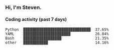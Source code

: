 ### Hi, I'm Steven.

#### Coding activity (past 7 days)
```
Python  ▓▓▓▓▓▓▓▓▓▓▓▓▓▓▓▓▓▓▓▓▓▓▓▓▓▓▓▓▓▓  37.65%
YAML    ▓▓▓▓▓▓▓▓▓▓▓▓▓▓▓▓▓▓▓▓▓           26.84%
Bash    ▓▓▓▓▓▓▓▓▓▓▓▓▓▓▓▓▓               21.35%
other   ▓▓▓▓▓▓▓▓▓▓▓                     14.16%
```

